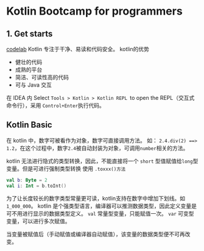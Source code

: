# Kotlin Bootcamp for programmers

## 1. Get starts
[codelab](https://developer.android.com/codelabs/kotlin-bootcamp-introduction#8)
Kotlin 专注于干净、易读和代码安全。
kotlin的优势
- 健壮的代码
- 成熟的平台
- 简洁、可读性高的代码
- 可与 Java 交互

在 IDEA 内 Select `Tools > Kotlin > Kotlin REPL `to open the REPL（交互式命令行），采用 `Control+Enter`执行代码。

## Kotlin Basic

在 kotlin 中，数字可被看作为对象，数字可直接调用方法。
如： `2.4.div(2) ==> 1.2`，在这个过程中，数字`2.4`被自动封装为对象，可调用`number`相关的方法。

kotlin 无法进行隐式的类型转换，因此，不能直接将一个 `short` 型值赋值给`long`型变量。但是可进行强制类型转换 使用 `.toxxx()方法`
```kotlin
val b: Byte = 2
val i: Int = b.toInt()
```

为了让长度较长的数字类型常量更可读，kotlin支持在数字中增加下划线。如`1_000_000`。
kotlin 是个强类型语言，编译器可以推测数据类型，因此定义变量是可不用进行显示的数据类型定义。
`val` 常量型变量，只能赋值一次。
`var` 可变型变量，可以进行多次赋值。

当变量被赋值后（手动赋值或编译器自动赋值），该变量的数据类型便不可再改变。

